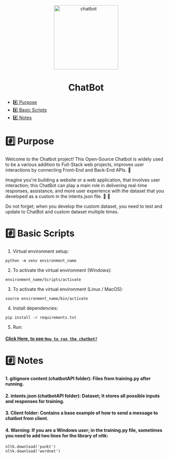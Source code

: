 <div align="center">
<img src="https://cdn-icons-png.flaticon.com/512/3649/3649460.png" width="200" height="200" alt="chatbot">
</div>

<h1 align="center">ChatBot</h1>

*  [:hash: Purpose](#hash-purpose)
*  [:hash: Basic Scripts](#hash-basic-scripts)
*  [:hash: Notes](#hash-notes)

<p align="justify">

# :hash: Purpose
Welcome to the Chatbot project! This Open-Source Chatbot is widely used to be a various addition to Full-Stack web projects, improves user interactions by connecting Front-End and Back-End APIs. 🔗

Imagine you're building a website or a web application, that involves user interaction; this ChatBot can play a main role in delivering real-time responses, assistance, and more user experience with the dataset that you developed as a custom in the intents.json file. 🤖 💬

Do not forget; when you develop the custom dataset, you need to test and update to ChatBot and custom dataset multiple times. 

# :hash: Basic Scripts
1. Virtual environment setup:
```
python -m venv environment_name
```

2. To activate the virtual environment (Windows):
```
environment_name/Scripts/activate
```

3. To activate the virtual environment (Linux / MacOS):
```
source environment_name/bin/activate
```

4. Install dependencies:
```
pip install -r requirements.txt
```

5. Run:
#### [Click Here, to see `How to run the chatbot?`](https://github.com/semanurbilada/chatbot/tree/main/chatbotAPI)

# :hash: Notes

#### 1. gitignore content (chatbotAPI folder): Files from training.py after running.

#### 2. intents.json (chatbotAPI folder): Dataset; It stores all possible inputs and responses for training.

#### 3. Client folder: Contains a base example of how to send a message to chatbot from client.

#### 4. Warning: If you are a Windows user; in the training.py file, sometimes you need to add two lines for the library of nltk:

```
nltk.download('punkt')
nltk.download('wordnet')
```
</p>